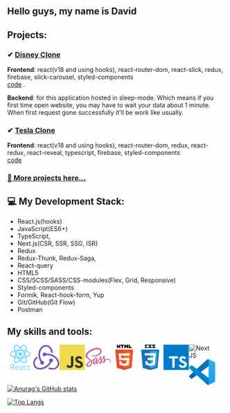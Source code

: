 ## Hello guys, my name is David

## Projects:

### ✔ [Disney Clone ][disney-clone]

**Frontend**: react(v18 and using hooks), react-router-dom, react-slick, redux, firebase, slick-carousel, styled-components  
 [code](https://github.com/DavidCodeRussia/disney-clone) . 
 
 **Backend**: for this application hosted in sleep-mode. Which means if you first time open website, you may have to wait your data about 1 minute. When first request gone successfully it'll be work like usually.
 
 ### ✔ [Tesla Clone ][tesla-clone]

**Frontend**: react(v18 and using hooks), react-router-dom, redux, react-redux, react-reveal, typescript, firebase, styled-components  
 [code](https://github.com/DavidCodeRussia/tesla-clone)

### [🔻 More projects here...](https://github.com/DavidCodeRussia?tab=repositories)

## :computer: My Development Stack:

- React.js(hooks)
- JavaScript(ES6+)
- TypeScript,
- Next.js(CSR, SSR, SSG, ISR)
- Redux
- Redux-Thunk, Redux-Saga,
- React-query
- HTML5
- CSS/SCSS/SASS/CSS-modules(Flex, Grid, Responsive)
- Styled-components
- Formik, React-hook-form, Yup
- Git/GitHub(Git Flow)
- Postman

## My skills and tools:

<img align="left" alt="React" width="60px" src="https://raw.githubusercontent.com/devicons/devicon/master/icons/react/react-original-wordmark.svg" />
<img align="left" alt="React" width="60px" src="https://raw.githubusercontent.com/devicons/devicon/master/icons/redux/redux-original.svg" />
<img align="left" alt="JavaScript" width="60px" src="https://raw.githubusercontent.com/devicons/devicon/master/icons/javascript/javascript-original.svg" />
<img align="left" alt="Sass" width="60px" src="https://raw.githubusercontent.com/devicons/devicon/master/icons/sass/sass-original.svg" />
<img align="left" alt="HTML5" width="60px" src="https://raw.githubusercontent.com/devicons/devicon/master/icons/html5/html5-original-wordmark.svg" />
<img align="left" alt="CSS3" width="60px" src="https://raw.githubusercontent.com/devicons/devicon/master/icons/css3/css3-original-wordmark.svg" />
<img align="left" alt="Typescript" width="60px" src="https://raw.githubusercontent.com/devicons/devicon/master/icons/typescript/typescript-original.svg" />
<img align="left" alt="Next JS" width="60px" src="https://upload.wikimedia.org/wikipedia/commons/thumb/8/8e/Nextjs-logo.svg/800px-Nextjs-logo.svg.png" />
<img align="left" alt="Visual Studio Code" width="60px" src="https://raw.githubusercontent.com/github/explore/80688e429a7d4ef2fca1e82350fe8e3517d3494d/topics/visual-studio-code/visual-studio-code.png" />

<br />
<br />
<br />
<br />

[![Anurag's GitHub stats](https://github-readme-stats.vercel.app/api?username=davidcoderussia&hide=contribs&count_private=true)](https://github.com/davidcoderussia/github-readme-stats)

[![Top Langs](https://github-readme-stats.vercel.app/api/top-langs/?username=davidcoderussia&layout=compact)](https://github.com/davidcoderussia/github-readme-stats)

[disney-clone]: https://disney-88676.web.app/
[tesla-clone]: https://tesla-89736.web.app/
